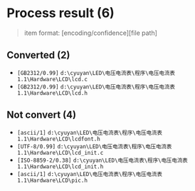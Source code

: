 # Process result (6)

> item format: [encoding/confidence][file path]

## Converted (2)

- `[GB2312/0.99]` `d:\cyuyan\LED\电压电流表\程序\电压电流表1.1\Hardware\LCD\lcd.c`
- `[GB2312/0.99]` `d:\cyuyan\LED\电压电流表\程序\电压电流表1.1\Hardware\LCD\lcd.h`

## Not convert (4)

- `[ascii/1]` `d:\cyuyan\LED\电压电流表\程序\电压电流表1.1\Hardware\LCD\lcdfont.h`
- `[UTF-8/0.99]` `d:\cyuyan\LED\电压电流表\程序\电压电流表1.1\Hardware\LCD\lcd_init.c`
- `[ISO-8859-2/0.38]` `d:\cyuyan\LED\电压电流表\程序\电压电流表1.1\Hardware\LCD\lcd_init.h`
- `[ascii/1]` `d:\cyuyan\LED\电压电流表\程序\电压电流表1.1\Hardware\LCD\pic.h`
